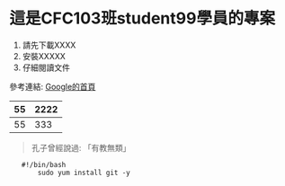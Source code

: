 # 這是CFC103班student99學員的專案


 1. 請先下載XXXX
  2. 安裝XXXXX
   3. 仔細閱讀文件

   參考連結: [Google的首頁](https://www.google.com.tw/)



   | 55| 2222 |
   |--|--|
   | 55 |333  |



   > 孔子曾經說過: 「有教無類」


       #!/bin/bash
           sudo yum install git -y

